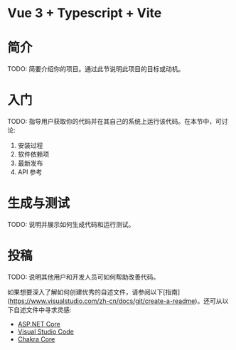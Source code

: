 # Vue 3 + Typescript + Vite

# 简介
TODO: 简要介绍你的项目。通过此节说明此项目的目标或动机。

# 入门
TODO: 指导用户获取你的代码并在其自己的系统上运行该代码。在本节中，可讨论:

1. 安装过程
2. 软件依赖项
3. 最新发布
4. API 参考

# 生成与测试
TODO: 说明并展示如何生成代码和运行测试。

# 投稿
TODO: 说明其他用户和开发人员可如何帮助改善代码。

如果想要深入了解如何创建优秀的自述文件，请参阅以下[指南] (<https://www.visualstudio.com/zh-cn/docs/git/create-a-readme>)。还可从以下自述文件中寻求灵感:

- [ASP.NET Core](https://github.com/aspnet/Home)
- [Visual Studio Code](https://github.com/Microsoft/vscode)
- [Chakra Core](https://github.com/Microsoft/ChakraCore)
